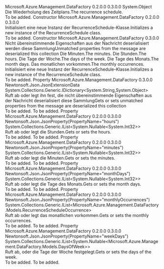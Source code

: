 <Type Name="RecurrenceSchedule" FullName="Microsoft.Azure.Management.DataFactory.Models.RecurrenceSchedule">
  <TypeSignature Language="C#" Value="public class RecurrenceSchedule" />
  <TypeSignature Language="ILAsm" Value=".class public auto ansi beforefieldinit RecurrenceSchedule extends System.Object" />
  <TypeSignature Language="DocId" Value="T:Microsoft.Azure.Management.DataFactory.Models.RecurrenceSchedule" />
  <TypeSignature Language="VB.NET" Value="Public Class RecurrenceSchedule" />
  <TypeSignature Language="F#" Value="type RecurrenceSchedule = class" />
  <AssemblyInfo>
    <AssemblyName>Microsoft.Azure.Management.DataFactory</AssemblyName>
    <AssemblyVersion>0.2.0.0</AssemblyVersion>
    <AssemblyVersion>0.3.0.0</AssemblyVersion>
  </AssemblyInfo>
  <Base>
    <BaseTypeName>System.Object</BaseTypeName>
  </Base>
  <Interfaces />
  <Docs>
    <summary>
            <span data-ttu-id="0a39e-101">Die Wiederholung des Zeitplans.</span><span class="sxs-lookup"><span data-stu-id="0a39e-101">The recurrence schedule.</span></span>
            </summary>
    <remarks>To be added.</remarks>
  </Docs>
  <Members>
    <Member MemberName=".ctor">
      <MemberSignature Language="C#" Value="public RecurrenceSchedule ();" />
      <MemberSignature Language="ILAsm" Value=".method public hidebysig specialname rtspecialname instance void .ctor() cil managed" />
      <MemberSignature Language="DocId" Value="M:Microsoft.Azure.Management.DataFactory.Models.RecurrenceSchedule.#ctor" />
      <MemberSignature Language="VB.NET" Value="Public Sub New ()" />
      <MemberType>Constructor</MemberType>
      <AssemblyInfo>
        <AssemblyName>Microsoft.Azure.Management.DataFactory</AssemblyName>
        <AssemblyVersion>0.2.0.0</AssemblyVersion>
        <AssemblyVersion>0.3.0.0</AssemblyVersion>
      </AssemblyInfo>
      <Parameters />
      <Docs>
        <summary>
            <span data-ttu-id="0a39e-102">Initialisiert eine neue Instanz der RecurrenceSchedule-Klasse.</span><span class="sxs-lookup"><span data-stu-id="0a39e-102">Initializes a new instance of the RecurrenceSchedule class.</span></span>
            </summary>
        <remarks>To be added.</remarks>
      </Docs>
    </Member>
    <Member MemberName=".ctor">
      <MemberSignature Language="C#" Value="public RecurrenceSchedule (System.Collections.Generic.IDictionary&lt;string,object&gt; additionalProperties = null, System.Collections.Generic.IList&lt;Nullable&lt;int&gt;&gt; minutes = null, System.Collections.Generic.IList&lt;Nullable&lt;int&gt;&gt; hours = null, System.Collections.Generic.IList&lt;Nullable&lt;Microsoft.Azure.Management.DataFactory.Models.DaysOfWeek&gt;&gt; weekDays = null, System.Collections.Generic.IList&lt;Nullable&lt;int&gt;&gt; monthDays = null, System.Collections.Generic.IList&lt;Microsoft.Azure.Management.DataFactory.Models.RecurrenceScheduleOccurrence&gt; monthlyOccurrences = null);" />
      <MemberSignature Language="ILAsm" Value=".method public hidebysig specialname rtspecialname instance void .ctor(class System.Collections.Generic.IDictionary`2&lt;string, object&gt; additionalProperties, class System.Collections.Generic.IList`1&lt;valuetype System.Nullable`1&lt;int32&gt;&gt; minutes, class System.Collections.Generic.IList`1&lt;valuetype System.Nullable`1&lt;int32&gt;&gt; hours, class System.Collections.Generic.IList`1&lt;valuetype System.Nullable`1&lt;valuetype Microsoft.Azure.Management.DataFactory.Models.DaysOfWeek&gt;&gt; weekDays, class System.Collections.Generic.IList`1&lt;valuetype System.Nullable`1&lt;int32&gt;&gt; monthDays, class System.Collections.Generic.IList`1&lt;class Microsoft.Azure.Management.DataFactory.Models.RecurrenceScheduleOccurrence&gt; monthlyOccurrences) cil managed" />
      <MemberSignature Language="DocId" Value="M:Microsoft.Azure.Management.DataFactory.Models.RecurrenceSchedule.#ctor(System.Collections.Generic.IDictionary{System.String,System.Object},System.Collections.Generic.IList{System.Nullable{System.Int32}},System.Collections.Generic.IList{System.Nullable{System.Int32}},System.Collections.Generic.IList{System.Nullable{Microsoft.Azure.Management.DataFactory.Models.DaysOfWeek}},System.Collections.Generic.IList{System.Nullable{System.Int32}},System.Collections.Generic.IList{Microsoft.Azure.Management.DataFactory.Models.RecurrenceScheduleOccurrence})" />
      <MemberSignature Language="VB.NET" Value="Public Sub New (Optional additionalProperties As IDictionary(Of String, Object) = null, Optional minutes As IList(Of Nullable(Of Integer)) = null, Optional hours As IList(Of Nullable(Of Integer)) = null, Optional weekDays As IList(Of Nullable(Of DaysOfWeek)) = null, Optional monthDays As IList(Of Nullable(Of Integer)) = null, Optional monthlyOccurrences As IList(Of RecurrenceScheduleOccurrence) = null)" />
      <MemberSignature Language="F#" Value="new Microsoft.Azure.Management.DataFactory.Models.RecurrenceSchedule : System.Collections.Generic.IDictionary&lt;string, obj&gt; * System.Collections.Generic.IList&lt;Nullable&lt;int&gt;&gt; * System.Collections.Generic.IList&lt;Nullable&lt;int&gt;&gt; * System.Collections.Generic.IList&lt;Nullable&lt;Microsoft.Azure.Management.DataFactory.Models.DaysOfWeek&gt;&gt; * System.Collections.Generic.IList&lt;Nullable&lt;int&gt;&gt; * System.Collections.Generic.IList&lt;Microsoft.Azure.Management.DataFactory.Models.RecurrenceScheduleOccurrence&gt; -&gt; Microsoft.Azure.Management.DataFactory.Models.RecurrenceSchedule" Usage="new Microsoft.Azure.Management.DataFactory.Models.RecurrenceSchedule (additionalProperties, minutes, hours, weekDays, monthDays, monthlyOccurrences)" />
      <MemberType>Constructor</MemberType>
      <AssemblyInfo>
        <AssemblyName>Microsoft.Azure.Management.DataFactory</AssemblyName>
        <AssemblyVersion>0.3.0.0</AssemblyVersion>
      </AssemblyInfo>
      <Parameters>
        <Parameter Name="additionalProperties" Type="System.Collections.Generic.IDictionary&lt;System.String,System.Object&gt;" />
        <Parameter Name="minutes" Type="System.Collections.Generic.IList&lt;System.Nullable&lt;System.Int32&gt;&gt;" />
        <Parameter Name="hours" Type="System.Collections.Generic.IList&lt;System.Nullable&lt;System.Int32&gt;&gt;" />
        <Parameter Name="weekDays" Type="System.Collections.Generic.IList&lt;System.Nullable&lt;Microsoft.Azure.Management.DataFactory.Models.DaysOfWeek&gt;&gt;" />
        <Parameter Name="monthDays" Type="System.Collections.Generic.IList&lt;System.Nullable&lt;System.Int32&gt;&gt;" />
        <Parameter Name="monthlyOccurrences" Type="System.Collections.Generic.IList&lt;Microsoft.Azure.Management.DataFactory.Models.RecurrenceScheduleOccurrence&gt;" />
      </Parameters>
      <Docs>
        <param name="additionalProperties"><span data-ttu-id="0a39e-103">Nicht übereinstimmende Eigenschaften aus der Nachricht deserialisiert werden diese Sammlung</span><span class="sxs-lookup"><span data-stu-id="0a39e-103">Unmatched properties from the message are deserialized this collection</span></span></param>
        <param name="minutes"><span data-ttu-id="0a39e-104">Die Minuten.</span><span class="sxs-lookup"><span data-stu-id="0a39e-104">The minutes.</span></span></param>
        <param name="hours"><span data-ttu-id="0a39e-105">Die Stunden.</span><span class="sxs-lookup"><span data-stu-id="0a39e-105">The hours.</span></span></param>
        <param name="weekDays"><span data-ttu-id="0a39e-106">Die Tage der Woche.</span><span class="sxs-lookup"><span data-stu-id="0a39e-106">The days of the week.</span></span></param>
        <param name="monthDays"><span data-ttu-id="0a39e-107">Die Tage des Monats.</span><span class="sxs-lookup"><span data-stu-id="0a39e-107">The month days.</span></span></param>
        <param name="monthlyOccurrences"><span data-ttu-id="0a39e-108">Das monatlichen vorkommen.</span><span class="sxs-lookup"><span data-stu-id="0a39e-108">The monthly occurrences.</span></span></param>
        <summary>
            <span data-ttu-id="0a39e-109">Initialisiert eine neue Instanz der RecurrenceSchedule-Klasse.</span><span class="sxs-lookup"><span data-stu-id="0a39e-109">Initializes a new instance of the RecurrenceSchedule class.</span></span>
            </summary>
        <remarks>To be added.</remarks>
      </Docs>
    </Member>
    <Member MemberName="AdditionalProperties">
      <MemberSignature Language="C#" Value="public System.Collections.Generic.IDictionary&lt;string,object&gt; AdditionalProperties { get; set; }" />
      <MemberSignature Language="ILAsm" Value=".property instance class System.Collections.Generic.IDictionary`2&lt;string, object&gt; AdditionalProperties" />
      <MemberSignature Language="DocId" Value="P:Microsoft.Azure.Management.DataFactory.Models.RecurrenceSchedule.AdditionalProperties" />
      <MemberSignature Language="VB.NET" Value="Public Property AdditionalProperties As IDictionary(Of String, Object)" />
      <MemberSignature Language="F#" Value="member this.AdditionalProperties : System.Collections.Generic.IDictionary&lt;string, obj&gt; with get, set" Usage="Microsoft.Azure.Management.DataFactory.Models.RecurrenceSchedule.AdditionalProperties" />
      <MemberType>Property</MemberType>
      <AssemblyInfo>
        <AssemblyName>Microsoft.Azure.Management.DataFactory</AssemblyName>
        <AssemblyVersion>0.3.0.0</AssemblyVersion>
      </AssemblyInfo>
      <Attributes>
        <Attribute>
          <AttributeName>Newtonsoft.Json.JsonExtensionData</AttributeName>
        </Attribute>
      </Attributes>
      <ReturnValue>
        <ReturnType>System.Collections.Generic.IDictionary&lt;System.String,System.Object&gt;</ReturnType>
      </ReturnValue>
      <Docs>
        <summary>
            <span data-ttu-id="0a39e-110">Ruft ab oder legt ihn fest, die nicht übereinstimmende Eigenschaften aus der Nachricht deserialisiert diese Sammlung</span><span class="sxs-lookup"><span data-stu-id="0a39e-110">Gets or sets unmatched properties from the message are deserialized this collection</span></span>
            </summary>
        <value>To be added.</value>
        <remarks>To be added.</remarks>
      </Docs>
    </Member>
    <Member MemberName="Hours">
      <MemberSignature Language="C#" Value="public System.Collections.Generic.IList&lt;Nullable&lt;int&gt;&gt; Hours { get; set; }" />
      <MemberSignature Language="ILAsm" Value=".property instance class System.Collections.Generic.IList`1&lt;valuetype System.Nullable`1&lt;int32&gt;&gt; Hours" />
      <MemberSignature Language="DocId" Value="P:Microsoft.Azure.Management.DataFactory.Models.RecurrenceSchedule.Hours" />
      <MemberSignature Language="VB.NET" Value="Public Property Hours As IList(Of Nullable(Of Integer))" />
      <MemberSignature Language="F#" Value="member this.Hours : System.Collections.Generic.IList&lt;Nullable&lt;int&gt;&gt; with get, set" Usage="Microsoft.Azure.Management.DataFactory.Models.RecurrenceSchedule.Hours" />
      <MemberType>Property</MemberType>
      <AssemblyInfo>
        <AssemblyName>Microsoft.Azure.Management.DataFactory</AssemblyName>
        <AssemblyVersion>0.2.0.0</AssemblyVersion>
        <AssemblyVersion>0.3.0.0</AssemblyVersion>
      </AssemblyInfo>
      <Attributes>
        <Attribute>
          <AttributeName>Newtonsoft.Json.JsonProperty(PropertyName="hours")</AttributeName>
        </Attribute>
      </Attributes>
      <ReturnValue>
        <ReturnType>System.Collections.Generic.IList&lt;System.Nullable&lt;System.Int32&gt;&gt;</ReturnType>
      </ReturnValue>
      <Docs>
        <summary>
            <span data-ttu-id="0a39e-111">Ruft ab oder legt die Stunden.</span><span class="sxs-lookup"><span data-stu-id="0a39e-111">Gets or sets the hours.</span></span>
            </summary>
        <value>To be added.</value>
        <remarks>To be added.</remarks>
      </Docs>
    </Member>
    <Member MemberName="Minutes">
      <MemberSignature Language="C#" Value="public System.Collections.Generic.IList&lt;Nullable&lt;int&gt;&gt; Minutes { get; set; }" />
      <MemberSignature Language="ILAsm" Value=".property instance class System.Collections.Generic.IList`1&lt;valuetype System.Nullable`1&lt;int32&gt;&gt; Minutes" />
      <MemberSignature Language="DocId" Value="P:Microsoft.Azure.Management.DataFactory.Models.RecurrenceSchedule.Minutes" />
      <MemberSignature Language="VB.NET" Value="Public Property Minutes As IList(Of Nullable(Of Integer))" />
      <MemberSignature Language="F#" Value="member this.Minutes : System.Collections.Generic.IList&lt;Nullable&lt;int&gt;&gt; with get, set" Usage="Microsoft.Azure.Management.DataFactory.Models.RecurrenceSchedule.Minutes" />
      <MemberType>Property</MemberType>
      <AssemblyInfo>
        <AssemblyName>Microsoft.Azure.Management.DataFactory</AssemblyName>
        <AssemblyVersion>0.2.0.0</AssemblyVersion>
        <AssemblyVersion>0.3.0.0</AssemblyVersion>
      </AssemblyInfo>
      <Attributes>
        <Attribute>
          <AttributeName>Newtonsoft.Json.JsonProperty(PropertyName="minutes")</AttributeName>
        </Attribute>
      </Attributes>
      <ReturnValue>
        <ReturnType>System.Collections.Generic.IList&lt;System.Nullable&lt;System.Int32&gt;&gt;</ReturnType>
      </ReturnValue>
      <Docs>
        <summary>
            <span data-ttu-id="0a39e-112">Ruft ab oder legt die Minuten.</span><span class="sxs-lookup"><span data-stu-id="0a39e-112">Gets or sets the minutes.</span></span>
            </summary>
        <value>To be added.</value>
        <remarks>To be added.</remarks>
      </Docs>
    </Member>
    <Member MemberName="MonthDays">
      <MemberSignature Language="C#" Value="public System.Collections.Generic.IList&lt;Nullable&lt;int&gt;&gt; MonthDays { get; set; }" />
      <MemberSignature Language="ILAsm" Value=".property instance class System.Collections.Generic.IList`1&lt;valuetype System.Nullable`1&lt;int32&gt;&gt; MonthDays" />
      <MemberSignature Language="DocId" Value="P:Microsoft.Azure.Management.DataFactory.Models.RecurrenceSchedule.MonthDays" />
      <MemberSignature Language="VB.NET" Value="Public Property MonthDays As IList(Of Nullable(Of Integer))" />
      <MemberSignature Language="F#" Value="member this.MonthDays : System.Collections.Generic.IList&lt;Nullable&lt;int&gt;&gt; with get, set" Usage="Microsoft.Azure.Management.DataFactory.Models.RecurrenceSchedule.MonthDays" />
      <MemberType>Property</MemberType>
      <AssemblyInfo>
        <AssemblyName>Microsoft.Azure.Management.DataFactory</AssemblyName>
        <AssemblyVersion>0.2.0.0</AssemblyVersion>
        <AssemblyVersion>0.3.0.0</AssemblyVersion>
      </AssemblyInfo>
      <Attributes>
        <Attribute>
          <AttributeName>Newtonsoft.Json.JsonProperty(PropertyName="monthDays")</AttributeName>
        </Attribute>
      </Attributes>
      <ReturnValue>
        <ReturnType>System.Collections.Generic.IList&lt;System.Nullable&lt;System.Int32&gt;&gt;</ReturnType>
      </ReturnValue>
      <Docs>
        <summary>
            <span data-ttu-id="0a39e-113">Ruft ab oder legt die Tage des Monats.</span><span class="sxs-lookup"><span data-stu-id="0a39e-113">Gets or sets the month days.</span></span>
            </summary>
        <value>To be added.</value>
        <remarks>To be added.</remarks>
      </Docs>
    </Member>
    <Member MemberName="MonthlyOccurrences">
      <MemberSignature Language="C#" Value="public System.Collections.Generic.IList&lt;Microsoft.Azure.Management.DataFactory.Models.RecurrenceScheduleOccurrence&gt; MonthlyOccurrences { get; set; }" />
      <MemberSignature Language="ILAsm" Value=".property instance class System.Collections.Generic.IList`1&lt;class Microsoft.Azure.Management.DataFactory.Models.RecurrenceScheduleOccurrence&gt; MonthlyOccurrences" />
      <MemberSignature Language="DocId" Value="P:Microsoft.Azure.Management.DataFactory.Models.RecurrenceSchedule.MonthlyOccurrences" />
      <MemberSignature Language="VB.NET" Value="Public Property MonthlyOccurrences As IList(Of RecurrenceScheduleOccurrence)" />
      <MemberSignature Language="F#" Value="member this.MonthlyOccurrences : System.Collections.Generic.IList&lt;Microsoft.Azure.Management.DataFactory.Models.RecurrenceScheduleOccurrence&gt; with get, set" Usage="Microsoft.Azure.Management.DataFactory.Models.RecurrenceSchedule.MonthlyOccurrences" />
      <MemberType>Property</MemberType>
      <AssemblyInfo>
        <AssemblyName>Microsoft.Azure.Management.DataFactory</AssemblyName>
        <AssemblyVersion>0.2.0.0</AssemblyVersion>
        <AssemblyVersion>0.3.0.0</AssemblyVersion>
      </AssemblyInfo>
      <Attributes>
        <Attribute>
          <AttributeName>Newtonsoft.Json.JsonProperty(PropertyName="monthlyOccurrences")</AttributeName>
        </Attribute>
      </Attributes>
      <ReturnValue>
        <ReturnType>System.Collections.Generic.IList&lt;Microsoft.Azure.Management.DataFactory.Models.RecurrenceScheduleOccurrence&gt;</ReturnType>
      </ReturnValue>
      <Docs>
        <summary>
            <span data-ttu-id="0a39e-114">Ruft ab oder legt das monatlichen vorkommen.</span><span class="sxs-lookup"><span data-stu-id="0a39e-114">Gets or sets the monthly occurrences.</span></span>
            </summary>
        <value>To be added.</value>
        <remarks>To be added.</remarks>
      </Docs>
    </Member>
    <Member MemberName="WeekDays">
      <MemberSignature Language="C#" Value="public System.Collections.Generic.IList&lt;Nullable&lt;Microsoft.Azure.Management.DataFactory.Models.DaysOfWeek&gt;&gt; WeekDays { get; set; }" />
      <MemberSignature Language="ILAsm" Value=".property instance class System.Collections.Generic.IList`1&lt;valuetype System.Nullable`1&lt;valuetype Microsoft.Azure.Management.DataFactory.Models.DaysOfWeek&gt;&gt; WeekDays" />
      <MemberSignature Language="DocId" Value="P:Microsoft.Azure.Management.DataFactory.Models.RecurrenceSchedule.WeekDays" />
      <MemberSignature Language="VB.NET" Value="Public Property WeekDays As IList(Of Nullable(Of DaysOfWeek))" />
      <MemberSignature Language="F#" Value="member this.WeekDays : System.Collections.Generic.IList&lt;Nullable&lt;Microsoft.Azure.Management.DataFactory.Models.DaysOfWeek&gt;&gt; with get, set" Usage="Microsoft.Azure.Management.DataFactory.Models.RecurrenceSchedule.WeekDays" />
      <MemberType>Property</MemberType>
      <AssemblyInfo>
        <AssemblyName>Microsoft.Azure.Management.DataFactory</AssemblyName>
        <AssemblyVersion>0.2.0.0</AssemblyVersion>
        <AssemblyVersion>0.3.0.0</AssemblyVersion>
      </AssemblyInfo>
      <Attributes>
        <Attribute>
          <AttributeName>Newtonsoft.Json.JsonProperty(PropertyName="weekDays")</AttributeName>
        </Attribute>
      </Attributes>
      <ReturnValue>
        <ReturnType>System.Collections.Generic.IList&lt;System.Nullable&lt;Microsoft.Azure.Management.DataFactory.Models.DaysOfWeek&gt;&gt;</ReturnType>
      </ReturnValue>
      <Docs>
        <summary>
            <span data-ttu-id="0a39e-115">Ruft ab, oder die Tage der Woche festgelegt.</span><span class="sxs-lookup"><span data-stu-id="0a39e-115">Gets or sets the days of the week.</span></span>
            </summary>
        <value>To be added.</value>
        <remarks>To be added.</remarks>
      </Docs>
    </Member>
  </Members>
</Type>